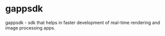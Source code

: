 # gappsdk
gappsdk - sdk that helps in faster development of real-time rendering and image processing apps.
